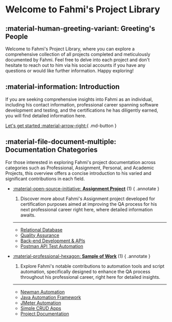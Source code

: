 # Welcome to Fahmi's Project Library

## :material-human-greeting-variant: Greeting's People
Welcome to Fahmi's Project Library, where you can explore a comprehensive collection of all projects completed and meticulously documented by Fahmi. Feel free to delve into each project and don't hesitate to reach out to him via his social accounts if you have any questions or would like further information. Happy exploring!

## :material-information: Introduction

If you are seeking comprehensive insights into Fahmi as an individual, including his contact information, professional career spanning software development and testing, and the certifications he has diligently earned, you will find detailed information here.

[Let's get started :material-arrow-right:](introduction/About-fahmi.md){ .md-button }

## :material-file-document-multiple: Documentation Chategories

For those interested in exploring Fahmi's project documentation across categories such as Professional, Assignment, Personal, and Academic Projects, this overview offers a concise introduction to his varied and significant contributions in each field.

<div class="grid cards" markdown>

- [:material-open-source-initiative: __Assignment Project__](projects/assignment/relationalDatabase/celestialDB.md) (1)
    { .annotate }

    1. Discover more about Fahmi's Assignment project developed for certification purposes aimed at improving the QA process for his next professional career right here, where detailed information awaits.

    ---
    - [ Relational Database](projects/assignment/relationalDatabase/celestialDB.md)
    - [ Quality Assurance](projects/assignment/qualityAssurance/american-britishTranslator.md)
    - [ Back-end Development & APIs](projects/assignment/backendAPI/exerciseTable.md)
    - [ Postman API Test Automation](projects/assignment/postman/postmanAutomation.md)

[//]: # (- [:material-account: __Data Structure and Algorithm__]&#40;projects/dataStructureAlgorithm/webQuiz.md&#41; &#40;1&#41;)

[//]: # (    { .annotate })

[//]: # ()
[//]: # (    1. For those curious about Fahmi's Data Structure and Algorithm project focused on enhancing skills acquired from online courses and assignment certification programs, detailed information and insights are available here.)

[//]: # ()
[//]: # (    ---)

[//]: # ()
[//]: # (    - [Web Quiz Automation]&#40;projects/dataStructureAlgorithm/webQuiz.md&#41;)

[//]: # (    - [Flexible FizzBuzz Concat]&#40;projects/dataStructureAlgorithm/flexibleFizzBuzz.md&#41;)

[//]: # (    - [Fibonacci Indexes]&#40;projects/dataStructureAlgorithm/fibonacciIndex.md&#41;)

[//]: # (    - [Longest Palindrome]&#40;projects/dataStructureAlgorithm/longestPalindrome.md&#41;)

- [:material-professional-hexagon: __Sample of Work__](projects/professional/api-testing/newman-automation.md) (1)
    { .annotate }

    1. Explore Fahmi's notable contributions to automation tools and script automation, specifically designed to enhance the QA process throughout his professional career, right here for detailed insights.

     ---
    - [Newman Automation](projects/professional/api-testing/newman-automation.md)
    - [Java Automation Framework](projects/professional/frameworks/java-automation.md)
    - [JMeter Automation](projects/professional/api-testing/jmeter-automation.md)
    - [Simple CRUD Apps](projects/professional/web-apps/simple-crud-apps.md) 
    - [Project Documentation](projects/professional/documentation/docs-portfolio.md)


[//]: # ( - [:material-school: __Academic Research__]&#40;projects/academic/chapterOne.md&#41; &#40;1&#41;)

[//]: # (    { .annotate })

[//]: # ()
[//]: # (    1. Explore Fahmi's academic project encompassing embedded systems, digital signal processing, machine learning, and artificial neural networks, which culminated in his Bachelor of Applied Engineering degree. Detailed information on this innovative project is available here.)

[//]: # ()
[//]: # (    ---)

[//]: # ()
[//]: # (    - [Smart Metering Systems]&#40;projects/academic/chapterOne.md&#41; )

    
</div>


